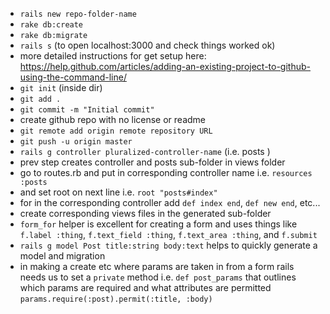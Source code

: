 - `rails new repo-folder-name`
- `rake db:create`
- `rake db:migrate`
- `rails s` (to open localhost:3000 and check things worked ok)
- more detailed instructions for get setup here: https://help.github.com/articles/adding-an-existing-project-to-github-using-the-command-line/
- `git init` (inside dir)
- `git add .`
- `git commit -m "Initial commit"`
- create github repo with no license or readme
- `git remote add origin remote repository URL`
- `git push -u origin master`
- `rails g controller pluralized-controller-name` (i.e. posts )
- prev step creates controller and posts sub-folder in views folder
- go to routes.rb and put in corresponding controller name i.e. `resources :posts`
- and set root on next line i.e. `root "posts#index"`
- for in the corresponding controller add `def index end`, `def new end`, etc...
- create corresponding views files in the generated sub-folder
- `form_for` helper is excellent for creating a form and uses things like `f.label :thing`, `f.text_field :thing`, `f.text_area :thing`, and `f.submit`
- `rails g model Post title:string body:text` helps to quickly generate a model and migration
- in making a create etc where params are taken in from a form rails needs us to set a `private` method i.e. `def post_params` that outlines which params are required and what attributes are permitted `params.require(:post).permit(:title, :body)`
